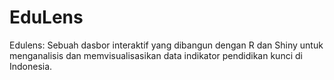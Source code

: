 # EduLens
Edulens: Sebuah dasbor interaktif yang dibangun dengan R dan Shiny untuk menganalisis dan memvisualisasikan data indikator pendidikan kunci di Indonesia.
